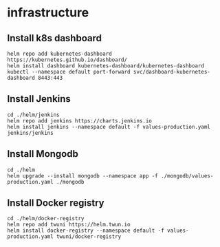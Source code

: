 # infrastructure

## Install k8s dashboard 

```
helm repo add kubernetes-dashboard https://kubernetes.github.io/dashboard/
helm install dashboard kubernetes-dashboard/kubernetes-dashboard
kubectl --namespace default port-forward svc/dashboard-kubernetes-dashboard 8443:443
```

## Install Jenkins

```
cd ./helm/jenkins
helm repo add jenkins https://charts.jenkins.io
helm install jenkins --namespace default -f values-production.yaml jenkins/jenkins
```

## Install Mongodb

```
cd ./helm
helm upgrade --install mongodb --namespace app -f ./mongodb/values-production.yaml ./mongodb
```

## Install Docker registry 

```
cd ./helm/docker-registry
helm repo add twuni https://helm.twun.io
helm install docker-registry --namespace default -f values-production.yaml twuni/docker-registry
```
